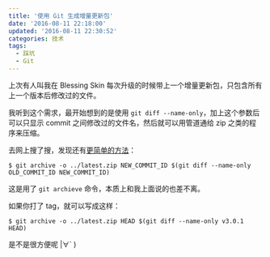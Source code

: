 ```yaml
---
title: '使用 Git 生成增量更新包'
date: '2016-08-11 22:18:00'
updated: '2016-08-11 22:30:52'
categories: 技术
tags:
  - 踩坑
  - Git
---
```


上次有人叫我在 Blessing Skin 每次升级的时候带上一个增量更新包，只包含所有上一个版本后修改过的文件。

我听到这个需求，最开始想到的是使用 `git diff --name-only`，加上这个参数后可以只显示 commit 之间修改过的文件名，然后就可以用管道通给 zip 之类的程序来压缩。

去网上搜了搜，发现还有[更简单的方法](http://www.cnblogs.com/lhb25/p/10-useful-advanced-git-commands.html)：

```shell
$ git archive -o ../latest.zip NEW_COMMIT_ID $(git diff --name-only OLD_COMMIT_ID NEW_COMMIT_ID)
```

这是用了 `git archieve` 命令，本质上和我上面说的也差不离。

如果你打了 tag，就可以写成这样：

```shell
$ git archive -o ../latest.zip HEAD $(git diff --name-only v3.0.1 HEAD)
```

是不是很方便呢 |∀` )
